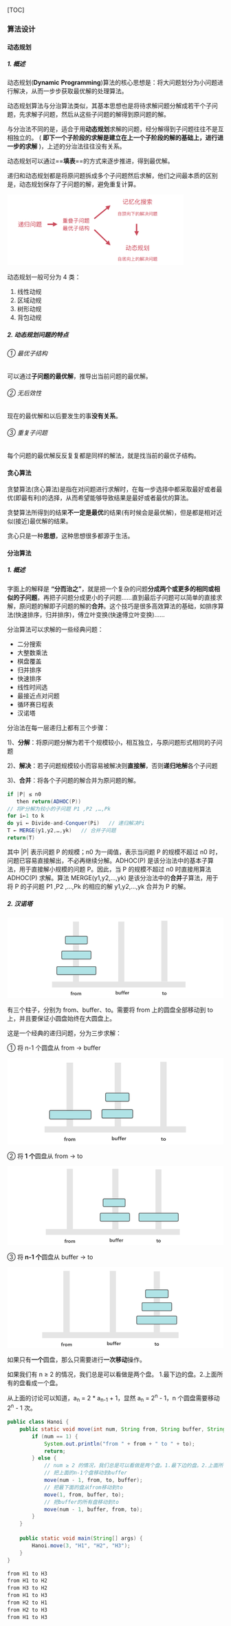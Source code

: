 [TOC]

### 算法设计

#### 动态规划

##### 1. 概述

动态规划(**Dynamic** **Programming**)算法的核心思想是：将大问题划分为小问题进行解决，从而一步步获取最优解的处理算法。

动态规划算法与分治算法类似，其基本思想也是将待求解问题分解成若干个子问题，先求解子问题，然后从这些子问题的解得到原问题的解。

与分治法不同的是，适合于用**动态规划**求解的问题，经分解得到子问题往往不是互相独立的。 ( **即下一个子阶段的求解是建立在上一个子阶段的解的基础上，进行进一步的求解** )，上述的分治法往往没有关系。

动态规划可以通过==**填表**==的方式来逐步推进，得到最优解。

递归和动态规划都是将原问题拆成多个子问题然后求解，他们之间最本质的区别是，动态规划保存了子问题的解，避免重复计算。 

<img src="assets/dynamic_programming.png" style="zoom:40%;" />

动态规划一般可分为 4 类：

1. 线性动规
2. 区域动规
3. 树形动规
4. 背包动规

##### 2. 动态规划问题的特点

###### ① 最优子结构

可以通过**子问题的最优解**，推导出当前问题的最优解。

###### ② 无后效性

现在的最优解和以后要发生的事**没有关系**。

###### ③ 重复子问题

每个问题的最优解反反复复都是同样的解法，就是找当前的最优子结构。



#### 贪心算法

贪婪算法(贪心算法)是指在对问题进行求解时，在每一步选择中都采取最好或者最优(即最有利)的选择，从而希望能够导致结果是最好或者最优的算法。

贪婪算法所得到的结果**不一定是最优**的结果(有时候会是最优解)，但是都是相对近似(接近)最优解的结果。

贪心只是一种**思想**，这种思想很多都源于生活。



#### 分治算法

##### 1. 概述

字面上的解释是 **“分而治之”**，就是把一个复杂的问题**分成两个或更多的相同或相似的子问题**，再把子问题分成更小的子问题……直到最后子问题可以简单的直接求解，原问题的解即子问题的解的**合并**。这个技巧是很多高效算法的基础，如排序算法(快速排序，归并排序)，傅立叶变换(快速傅立叶变换)……

分治算法可以求解的一些经典问题：

- 二分搜索
- 大整数乘法
- 棋盘覆盖
- 归并排序
- 快速排序
- 线性时间选
- 最接近点对问题
- 循环赛日程表
- 汉诺塔

分治法在每一层递归上都有三个步骤：

1)、**分解**：将原问题分解为若干个规模较小，相互独立，与原问题形式相同的子问题

2)、**解决**：若子问题规模较小而容易被解决则**直接解**，否则**递归地解**各个子问题

3)、**合并**：将各个子问题的解合并为原问题的解。

```java
if |P| ≤ n0
   then return(ADHOC(P))
// 将P分解为较小的子问题 P1 ,P2 ,…,Pk
for i←1 to k
do yi ← Divide-and-Conquer(Pi)   // 递归解决Pi
T ← MERGE(y1,y2,…,yk)   // 合并子问题
return(T)
```

其中 |P| 表示问题 P 的规模；n0 为一阈值，表示当问题 P 的规模不超过 n0 时，问题已容易直接解出，不必再继续分解。ADHOC(P) 是该分治法中的基本子算法，用于直接解小规模的问题 P。因此，当 P 的规模不超过 n0 时直接用算法 ADHOC(P) 求解。算法 MERGE(y1,y2,…,yk) 是该分治法中的**合并**子算法，用于将 P 的子问题 P1
,P2 ,…,Pk 的相应的解 y1,y2,…,yk 合并为 P 的解。

##### 2. 汉诺塔

<img src="assets/1563523848296.png" alt="1563523848296" style="zoom:67%;" />

有三个柱子，分别为 from、buffer、to。需要将 from 上的圆盘全部移动到 to 上，并且要保证小圆盘始终在大圆盘上。

这是一个经典的递归问题，分为三步求解：

① 将 n-1 个圆盘从 from -> buffer

<img src="assets/1563523859089.png" alt="1563523859089" style="zoom:67%;" />

② 将 **1 个**圆盘从 from -> to

<img src="assets/1563523869528.png" alt="1563523869528" style="zoom:67%;" />

③ 将 **n-1 个**圆盘从 buffer -> to

<img src="assets/1563523881670.png" alt="1563523881670" style="zoom:67%;" />

如果只有**一个**圆盘，那么只需要进行**一次移动**操作。

如果我们有 n ≥ 2 的情况，我们总是可以看做是两个盘。 1.最下边的盘。2.上面所有的盘看成一个盘。

从上面的讨论可以知道，a<sub>n</sub> = 2 * a<sub>n-1</sub> + 1，显然 a<sub>n</sub> = 2<sup>n</sup> - 1，n 个圆盘需要移动 2<sup>n</sup> - 1 次。

```java
public class Hanoi {
    public static void move(int num, String from, String buffer, String to) {
        if (num == 1) {
            System.out.println("from " + from + " to " + to);
            return;
        } else {
            // num ≥ 2 的情况，我们总是可以看做是两个盘。1.最下边的盘。2.上面所有的盘看成一个盘
            // 把上面的n-1个盘移动到buffer
            move(num - 1, from, to, buffer);
            // 把最下面的盘从from移动到to
            move(1, from, buffer, to);
            // 把buffer的所有盘移动到to
            move(num - 1, buffer, from, to);
        }
    }

    public static void main(String[] args) {
        Hanoi.move(3, "H1", "H2", "H3");
    }
}
```

```html
from H1 to H3
from H1 to H2
from H3 to H2
from H1 to H3
from H2 to H1
from H2 to H3
from H1 to H3
```


